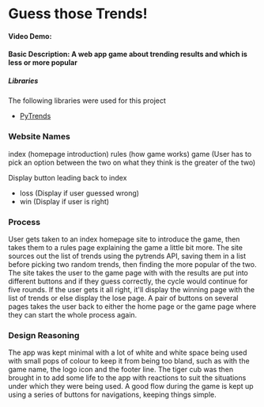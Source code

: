 # Guess those Trends!
#### Video Demo:  <URL HERE>
#### Basic Description:  A web app game about trending results and which is less or more popular

##### Libraries
The following libraries were used for this project
- [PyTrends](https://pypi.org/project/pytrends/)

### Website Names
index (homepage introduction)
rules (how game works)
game (User has to pick an option between the two on what they think is the greater of the two)

Display button leading back to index
- loss (Display if user guessed wrong)
- win (Display if user is right)

### Process
User gets taken to an index homepage site to introduce the game, then takes them to a rules page explaining the game a little bit more.
The site sources out the list of trends using the pytrends API, saving them in a list before picking two random trends, then finding the more popular of the two.
The site takes the user to the game page with with the results are put into different buttons and if they guess correctly, the cycle would continue for five rounds.
If the user gets it all right, it'll display the winning page with the list of trends or else display the lose page.
A pair of buttons on several pages takes the user back to either the home page or the game page where they can start the whole process again.

### Design Reasoning
The app was kept minimal with a lot of white and white space being used with small pops of colour to keep it from being too bland, such as with the game name, the logo icon and the footer line.
The tiger cub was then brought in to add some life to the app with reactions to suit the situations under which they were being used.
A good flow during the game is kept up using a series of buttons for navigations, keeping things simple.
